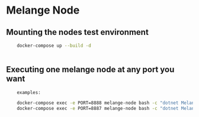 # Melange Node

## Mounting the nodes test environment

```bash
	docker-compose up --build -d
	
```

## Executing one melange node at any port you want

```bash
	examples:

	docker-compose exec -e PORT=8888 melange-node bash -c "dotnet Melange.dll"
	docker-compose exec -e PORT=8887 melange-node bash -c "dotnet Melange.dll"
```
